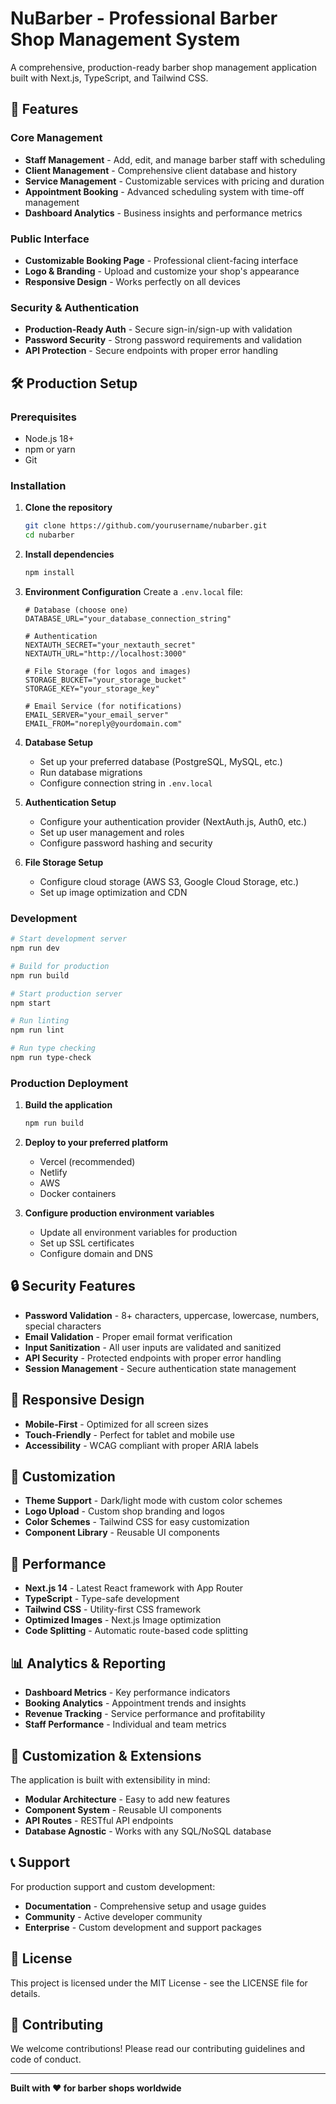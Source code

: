 # NuBarber - Professional Barber Shop Management System

A comprehensive, production-ready barber shop management application built with Next.js, TypeScript, and Tailwind CSS.

## 🚀 Features

### **Core Management**
- **Staff Management** - Add, edit, and manage barber staff with scheduling
- **Client Management** - Comprehensive client database and history
- **Service Management** - Customizable services with pricing and duration
- **Appointment Booking** - Advanced scheduling system with time-off management
- **Dashboard Analytics** - Business insights and performance metrics

### **Public Interface**
- **Customizable Booking Page** - Professional client-facing interface
- **Logo & Branding** - Upload and customize your shop's appearance
- **Responsive Design** - Works perfectly on all devices

### **Security & Authentication**
- **Production-Ready Auth** - Secure sign-in/sign-up with validation
- **Password Security** - Strong password requirements and validation
- **API Protection** - Secure endpoints with proper error handling

## 🛠️ Production Setup

### **Prerequisites**
- Node.js 18+ 
- npm or yarn
- Git

### **Installation**

1. **Clone the repository**
   ```bash
   git clone https://github.com/yourusername/nubarber.git
   cd nubarber
   ```

2. **Install dependencies**
   ```bash
   npm install
   ```

3. **Environment Configuration**
   Create a `.env.local` file:
   ```env
   # Database (choose one)
   DATABASE_URL="your_database_connection_string"
   
   # Authentication
   NEXTAUTH_SECRET="your_nextauth_secret"
   NEXTAUTH_URL="http://localhost:3000"
   
   # File Storage (for logos and images)
   STORAGE_BUCKET="your_storage_bucket"
   STORAGE_KEY="your_storage_key"
   
   # Email Service (for notifications)
   EMAIL_SERVER="your_email_server"
   EMAIL_FROM="noreply@yourdomain.com"
   ```

4. **Database Setup**
   - Set up your preferred database (PostgreSQL, MySQL, etc.)
   - Run database migrations
   - Configure connection string in `.env.local`

5. **Authentication Setup**
   - Configure your authentication provider (NextAuth.js, Auth0, etc.)
   - Set up user management and roles
   - Configure password hashing and security

6. **File Storage Setup**
   - Configure cloud storage (AWS S3, Google Cloud Storage, etc.)
   - Set up image optimization and CDN

### **Development**

```bash
# Start development server
npm run dev

# Build for production
npm run build

# Start production server
npm start

# Run linting
npm run lint

# Run type checking
npm run type-check
```

### **Production Deployment**

1. **Build the application**
   ```bash
   npm run build
   ```

2. **Deploy to your preferred platform**
   - Vercel (recommended)
   - Netlify
   - AWS
   - Docker containers

3. **Configure production environment variables**
   - Update all environment variables for production
   - Set up SSL certificates
   - Configure domain and DNS

## 🔒 Security Features

- **Password Validation** - 8+ characters, uppercase, lowercase, numbers, special characters
- **Email Validation** - Proper email format verification
- **Input Sanitization** - All user inputs are validated and sanitized
- **API Security** - Protected endpoints with proper error handling
- **Session Management** - Secure authentication state management

## 📱 Responsive Design

- **Mobile-First** - Optimized for all screen sizes
- **Touch-Friendly** - Perfect for tablet and mobile use
- **Accessibility** - WCAG compliant with proper ARIA labels

## 🎨 Customization

- **Theme Support** - Dark/light mode with custom color schemes
- **Logo Upload** - Custom shop branding and logos
- **Color Schemes** - Tailwind CSS for easy customization
- **Component Library** - Reusable UI components

## 🚀 Performance

- **Next.js 14** - Latest React framework with App Router
- **TypeScript** - Type-safe development
- **Tailwind CSS** - Utility-first CSS framework
- **Optimized Images** - Next.js Image optimization
- **Code Splitting** - Automatic route-based code splitting

## 📊 Analytics & Reporting

- **Dashboard Metrics** - Key performance indicators
- **Booking Analytics** - Appointment trends and insights
- **Revenue Tracking** - Service performance and profitability
- **Staff Performance** - Individual and team metrics

## 🔧 Customization & Extensions

The application is built with extensibility in mind:

- **Modular Architecture** - Easy to add new features
- **Component System** - Reusable UI components
- **API Routes** - RESTful API endpoints
- **Database Agnostic** - Works with any SQL/NoSQL database

## 📞 Support

For production support and custom development:

- **Documentation** - Comprehensive setup and usage guides
- **Community** - Active developer community
- **Enterprise** - Custom development and support packages

## 📄 License

This project is licensed under the MIT License - see the LICENSE file for details.

## 🤝 Contributing

We welcome contributions! Please read our contributing guidelines and code of conduct.

---

**Built with ❤️ for barber shops worldwide**
